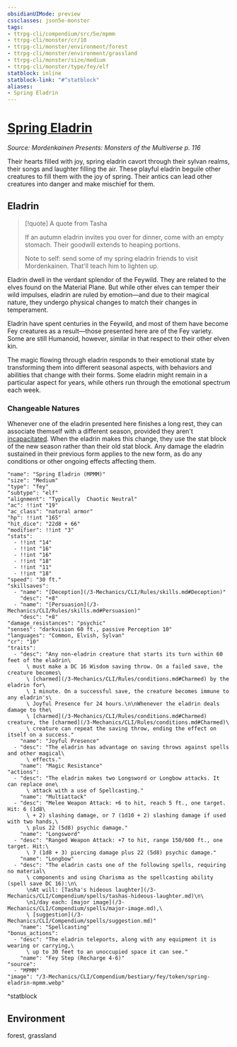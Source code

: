 ```yaml
---
obsidianUIMode: preview
cssclasses: json5e-monster
tags:
- ttrpg-cli/compendium/src/5e/mpmm
- ttrpg-cli/monster/cr/10
- ttrpg-cli/monster/environment/forest
- ttrpg-cli/monster/environment/grassland
- ttrpg-cli/monster/size/medium
- ttrpg-cli/monster/type/fey/elf
statblock: inline
statblock-link: "#^statblock"
aliases:
- Spring Eladrin
---
```

# [Spring Eladrin](3-Mechanics\CLI\Compendium\bestiary\fey/spring-eladrin-mpmm.md)
*Source: Mordenkainen Presents: Monsters of the Multiverse p. 116*  

Their hearts filled with joy, spring eladrin cavort through their sylvan realms, their songs and laughter filling the air. These playful eladrin beguile other creatures to fill them with the joy of spring. Their antics can lead other creatures into danger and make mischief for them.

## Eladrin

> [!quote] A quote from Tasha  
> 
> If an autumn eladrin invites you over for dinner, come with an empty stomach. Their goodwill extends to heaping portions.
> 
> Note to self: send some of my spring eladrin friends to visit Mordenkainen. That'll teach him to lighten up.

Eladrin dwell in the verdant splendor of the Feywild. They are related to the elves found on the Material Plane. But while other elves can temper their wild impulses, eladrin are ruled by emotion—and due to their magical nature, they undergo physical changes to match their changes in temperament.

Eladrin have spent centuries in the Feywild, and most of them have become Fey creatures as a result—those presented here are of the Fey variety. Some are still Humanoid, however, similar in that respect to their other elven kin.

The magic flowing through eladrin responds to their emotional state by transforming them into different seasonal aspects, with behaviors and abilities that change with their forms. Some eladrin might remain in a particular aspect for years, while others run through the emotional spectrum each week.

### Changeable Natures

Whenever one of the eladrin presented here finishes a long rest, they can associate themself with a different season, provided they aren't [incapacitated](/3-Mechanics/CLI/Rules/conditions.md#Incapacitated). When the eladrin makes this change, they use the stat block of the new season rather than their old stat block. Any damage the eladrin sustained in their previous form applies to the new form, as do any conditions or other ongoing effects affecting them.

```statblock
"name": "Spring Eladrin (MPMM)"
"size": "Medium"
"type": "fey"
"subtype": "elf"
"alignment": "Typically  Chaotic Neutral"
"ac": !!int "19"
"ac_class": "natural armor"
"hp": !!int "165"
"hit_dice": "22d8 + 66"
"modifier": !!int "3"
"stats":
  - !!int "14"
  - !!int "16"
  - !!int "16"
  - !!int "18"
  - !!int "11"
  - !!int "18"
"speed": "30 ft."
"skillsaves":
  - "name": "[Deception](/3-Mechanics/CLI/Rules/skills.md#Deception)"
    "desc": "+8"
  - "name": "[Persuasion](/3-Mechanics/CLI/Rules/skills.md#Persuasion)"
    "desc": "+8"
"damage_resistances": "psychic"
"senses": "darkvision 60 ft., passive Perception 10"
"languages": "Common, Elvish, Sylvan"
"cr": "10"
"traits":
  - "desc": "Any non-eladrin creature that starts its turn within 60 feet of the eladrin\
      \ must make a DC 16 Wisdom saving throw. On a failed save, the creature becomes\
      \ [charmed](/3-Mechanics/CLI/Rules/conditions.md#Charmed) by the eladrin for\
      \ 1 minute. On a successful save, the creature becomes immune to any eladrin's\
      \ Joyful Presence for 24 hours.\n\nWhenever the eladrin deals damage to the\
      \ [charmed](/3-Mechanics/CLI/Rules/conditions.md#Charmed) creature, the [charmed](/3-Mechanics/CLI/Rules/conditions.md#Charmed)\
      \ creature can repeat the saving throw, ending the effect on itself on a success."
    "name": "Joyful Presence"
  - "desc": "The eladrin has advantage on saving throws against spells and other magical\
      \ effects."
    "name": "Magic Resistance"
"actions":
  - "desc": "The eladrin makes two Longsword or Longbow attacks. It can replace one\
      \ attack with a use of Spellcasting."
    "name": "Multiattack"
  - "desc": "Melee Weapon Attack: +6 to hit, reach 5 ft., one target. Hit: 6 (1d8\
      \ + 2) slashing damage, or 7 (1d10 + 2) slashing damage if used with two hands,\
      \ plus 22 (5d8) psychic damage."
    "name": "Longsword"
  - "desc": "Ranged Weapon Attack: +7 to hit, range 150/600 ft., one target. Hit:\
      \ 7 (1d8 + 3) piercing damage plus 22 (5d8) psychic damage."
    "name": "Longbow"
  - "desc": "The eladrin casts one of the following spells, requiring no material\
      \ components and using Charisma as the spellcasting ability (spell save DC 16):\n\
      \nAt will: [Tasha's hideous laughter](/3-Mechanics/CLI/Compendium/spells/tashas-hideous-laughter.md)\n\
      \n1/day each: [major image](/3-Mechanics/CLI/Compendium/spells/major-image.md),\
      \ [suggestion](/3-Mechanics/CLI/Compendium/spells/suggestion.md)"
    "name": "Spellcasting"
"bonus_actions":
  - "desc": "The eladrin teleports, along with any equipment it is wearing or carrying,\
      \ up to 30 feet to an unoccupied space it can see."
    "name": "Fey Step (Recharge 4-6)"
"source":
  - "MPMM"
"image": "/3-Mechanics/CLI/Compendium/bestiary/fey/token/spring-eladrin-mpmm.webp"
```
^statblock

## Environment

forest, grassland